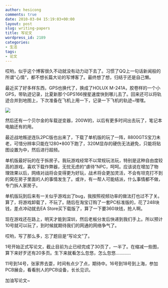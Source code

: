 ```yaml
---
author: hesicong
comments: true
date: 2010-03-04 15:19:03+00:00
layout: post
slug: writing-papers
title: 写论文
wordpress_id: 2189
categories:
- 生活
tags:
- 论文
---
```


哎哟，似乎这个博客很久不动就没有动力动下去了。习惯了QQ上一句话新闻般的所谓“心情”，都不想长篇大论的写博客了。最终想了想，归结于还是自己懒。

最近买了好多样东西，GPS也换代了，换成了HOLUX M-241A，胶卷样的一个小GPS，带轨迹记录，比夏新那个GPS166搜星速度快到哪儿去了。回来还可以将轨迹合并到地图上，下次准备在飞机上用一下，记录一下飞机的轨迹~嘿嘿。

![](http://img05.taobaocdn.com/bao/uploaded/i5/T1CnxlXbKjKtOaewYa_090947.jpg_310x310.jpg)

然后还有一个贝尔金的车载逆变器，200W的，以后有更多时间出去玩了，笔记本电脑还有的用。

最近战地叛逆连队2PC版也出来了，下载了单机版的玩了一阵，8800GTS宝刀未老，可惜分辨率只能在1280*800下跑了，320M显存的硬伤无法避免，只能将贴图设置为中，然后进行超频。

单机版最好玩的在于拆房子。我玩游戏经常不以常规玩法玩，特别是这种自由度较高的游戏，喜欢下载作弊器，无忧无虑的“虐待”NPC，呵呵。应该说在增加了物理效果以后，网络对战将会变得更为好玩，战术将会更加灵活，不会有坦克打不到的窝在房子里面的人的事情发生了。或许，有一帮人可能结派，什么事情都不做，专门拆人家房子。

单机版玩到后来有一关似乎游戏出了bug，我按照视频功率的做法打也过不了关。算了，将游戏卸载了，不玩了。随后在淘宝订购了一套PC标准版的，花了248块钱，差点冲动就去EA Store买下载版了，算了一下要360块钱，抢人啊。

现在游戏还在路上，明天才能到深圳，然后老板分发后快递到我们手上。所以预计10号就可以玩了，到时候就期待我们的网通的网络争气了。

哎哟，写了那么多，忘了题目是“写论文”了。

1号开始正式写论文，截止目前为止已经完成了30页了，一半了。在缩减一些图，算下来好歹还有20多页。生下来就看怎么忽悠，怎么忽悠…………

11号到14号，张家界去耍，时间有点少了点，期待中。16号到18号到上海，参加PCB展会，看看别人的PCB设备，长长见识。

加油写论文~
